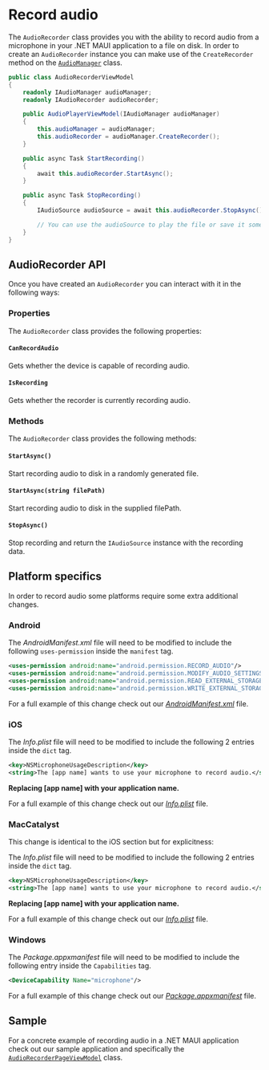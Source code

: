 # Record audio

The `AudioRecorder` class provides you with the ability to record audio from a microphone in your .NET MAUI application to a file on disk. In order to create an `AudioRecorder` instance you can make use of the `CreateRecorder` method on the [`AudioManager`](../readme.md#audiomanager) class.

```csharp
public class AudioRecorderViewModel
{
    readonly IAudioManager audioManager;
    readonly IAudioRecorder audioRecorder;

    public AudioPlayerViewModel(IAudioManager audioManager)
    {
        this.audioManager = audioManager;
        this.audioRecorder = audioManager.CreateRecorder();
    }

    public async Task StartRecording()
    {
        await this.audioRecorder.StartAsync();
    }

    public async Task StopRecording()
    {
        IAudioSource audioSource = await this.audioRecorder.StopAsync();

        // You can use the audioSource to play the file or save it somewhere in your application.
    }
}
```

## AudioRecorder API

Once you have created an `AudioRecorder` you can interact with it in the following ways:

### Properties

The `AudioRecorder` class provides the following properties:

#### `CanRecordAudio`

Gets whether the device is capable of recording audio.

#### `IsRecording`

Gets whether the recorder is currently recording audio.

### Methods

The `AudioRecorder` class provides the following methods:

#### `StartAsync()`

Start recording audio to disk in a randomly generated file.

#### `StartAsync(string filePath)`

Start recording audio to disk in the supplied filePath.

#### `StopAsync()`

Stop recording and return the `IAudioSource` instance with the recording data.

## Platform specifics

In order to record audio some platforms require some extra additional changes.

### Android

The *AndroidManifest.xml* file will need to be modified to include the following `uses-permission` inside the `manifest` tag.

```xml
<uses-permission android:name="android.permission.RECORD_AUDIO"/>
<uses-permission android:name="android.permission.MODIFY_AUDIO_SETTINGS" />
<uses-permission android:name="android.permission.READ_EXTERNAL_STORAGE" />
<uses-permission android:name="android.permission.WRITE_EXTERNAL_STORAGE" />
```

For a full example of this change check out our [*AndroidManifest.xml*](https://github.com/jfversluis/Plugin.Maui.Audio/blob/main/samples/Plugin.Maui.Audio.Sample/Platforms/Android/AndroidManifest.xml) file.

### iOS

The *Info.plist* file will need to be modified to include the following 2 entries inside the `dict` tag.

```xml
<key>NSMicrophoneUsageDescription</key>
<string>The [app name] wants to use your microphone to record audio.</string>
```

**Replacing [app name] with your application name.**

For a full example of this change check out our [*Info.plist*](https://github.com/jfversluis/Plugin.Maui.Audio/blob/main/samples/Plugin.Maui.Audio.Sample/Platforms/iOS/Info.plist) file.

### MacCatalyst

This change is identical to the iOS section but for explicitness:

The *Info.plist* file will need to be modified to include the following 2 entries inside the `dict` tag.

```xml
<key>NSMicrophoneUsageDescription</key>
<string>The [app name] wants to use your microphone to record audio.</string>
```

**Replacing [app name] with your application name.**

For a full example of this change check out our [*Info.plist*](https://github.com/jfversluis/Plugin.Maui.Audio/blob/main/samples/Plugin.Maui.Audio.Sample/Platforms/MacCatalyst/Info.plist) file.

### Windows

The *Package.appxmanifest* file will need to be modified to include the following entry inside the `Capabilities` tag.

```xml
<DeviceCapability Name="microphone"/>
```

For a full example of this change check out our [*Package.appxmanifest*](https://github.com/jfversluis/Plugin.Maui.Audio/blob/main/samples/Plugin.Maui.Audio.Sample/Platforms/Windows/Package.appxmanifest) file.

## Sample

For a concrete example of recording audio in a .NET MAUI application check out our sample application and specifically the [`AudioRecorderPageViewModel`](https://github.com/jfversluis/Plugin.Maui.Audio/blob/main/samples/Plugin.Maui.Audio.Sample/ViewModels/AudioRecorderPageViewModel.cs) class.
